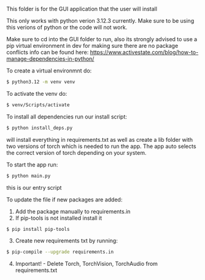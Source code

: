 This folder is for the GUI application that the user will install

This only works with python verion 3.12.3 currently. Make sure to be using this verions of python or the code will not work.

Make sure to cd into the GUI folder to run, also its strongly advised to use a pip virtual environment in dev for making sure there are no package conflicts
info can be found here: https://www.activestate.com/blog/how-to-manage-dependencies-in-python/

To create a virtual environmnt do:
```bash
$ python3.12 -m venv venv
```

To activate the venv do:
```bash
$ venv/Scripts/activate
```

To install all dependencies run our install script:
```bash
$ python install_deps.py
```
will install everything in requirements.txt as well as create a lib folder with two versions of torch which is needed to run the app. The app auto selects the correct version of torch depending on your system.

To start the app run:
```bash
$ python main.py
```
this is our entry script

To update the file if new packages are added:
1. Add the package manually to requirements.in
2. If pip-tools is not installed install it
```bash
$ pip install pip-tools
```
3. Create new requirements txt by running:
```bash
$ pip-compile --upgrade requirements.in
```
4. Important! - Delete Torch, TorchVision, TorchAudio from requirements.txt